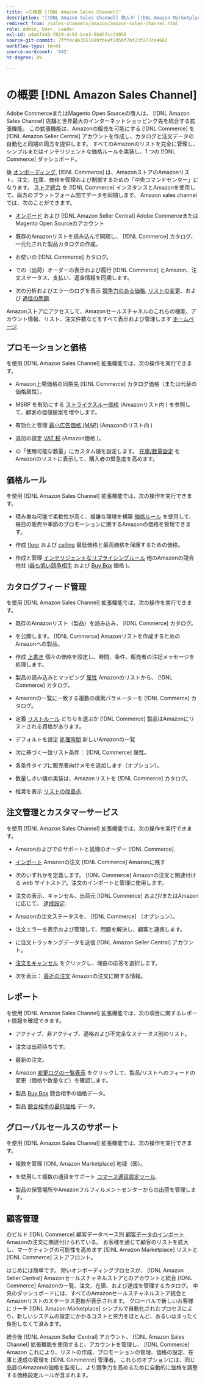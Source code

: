 ```yaml
---
title: «の概要 [!DNL Amazon Sales Channel]"
description: "[!DNL Amazon Sales Channel] 商人が [!DNL Amazon Marketplace]."
redirect_from: /sales-channels/amazon/amazon-sales-channel.html
role: Admin, User, Leader
exl-id: a4a6f446-7029-4c92-bce3-5b857cc33056
source-git-commit: 7fff4c463551089fb64f2d5bf7bf23f272ce4663
workflow-type: tm+mt
source-wordcount: '842'
ht-degree: 0%

---
```


# の概要 [!DNL Amazon Sales Channel]

Adobe CommerceまたはMagento Open Sourceの商人は、 [!DNL Amazon Sales Channel] 店舗と世界最大のインターネットショッピング先を統合する拡張機能。 この拡張機能は、Amazonの販売を可能にする [!DNL Commerce] を [!DNL Amazon Seller Central] アカウントを作成し、カタログと注文データの自動化と同期の両方を提供します。 すべてのAmazonのリストを完全に管理し、シンプルまたはインテリジェントな価格ルールを実装し、1 つの [!DNL Commerce] ダッシュボード。

後 [オンボーディング](./amazon-onboarding-home.md), [!DNL Commerce] は、AmazonストアのAmazonリスト、注文、在庫、価格を管理および制御するための「中央コマンドセンター」になります。 [ストア統合](./store-integration.md) を [!DNL Commerce] インスタンスとAmazonを使用して、両方のプラットフォーム間でデータを同期します。 Amazon sales channel では、次のことができます。

- [オンボード](./amazon-onboarding-home.md) および [!DNL Amazon Seller Central] Adobe CommerceまたはMagento Open Sourceのアカウント

- 既存のAmazonリストを読み込んで同期し、 [!DNL Commerce] カタログ、一元化された製品カタログの作成。

- お使いの [!DNL Commerce] カタログ。

- での（出荷）オーダーの表示および履行 [!DNL Commerce] とAmazon、注文ステータス、支払い、返金情報を同期します。

- 次の分析およびエラーのログを表示 [競争力のある価格](./competitive-price-analysis.md), [リストの変更](./listing-changes-log.md)、および [通信の問題](./communication-errors-log.md).

Amazonストアにアクセスして、Amazonセールスチャネルのこれらの機能、アカウント情報、リスト、注文件数などをすべて表示および管理します [ホームページ](./amazon-sales-channel-home.md).

## プロモーションと価格

を使用 [!DNL Amazon Sales Channel] 拡張機能では、次の操作を実行できます。

- Amazon上場価格の同期先 [!DNL Commerce] カタログ価格（または代替の価格属性）。

- MSRP を有効にする [ストライクスルー価格](./listing-price.md#configure-listing-price-settings) (Amazonリスト内 ) を参照して、顧客の価値提案を増やします。

- 有効化と管理 [最小広告価格 (MAP)](./listing-price.md#configure-listing-price-settings) (Amazonのリスト内 )

- 追加の設定 [VAT 税](./listing-price.md#configure-listing-price-settings) (Amazon価格 )。

- の「使用可能な数量」にカスタム値を設定します。 [在庫/数量設定](./stock-quantity.md#configure-stock--quantity-settings) をAmazonのリストに表示して、購入者の緊急度を高めます。

## 価格ルール

を使用 [!DNL Amazon Sales Channel] 拡張機能では、次の操作を実行できます。

- 積み重ね可能で柔軟性が高く、複雑な環境を構築 [価格ルール](./pricing-products.md) を使用して、毎日の販売や季節のプロモーションに関するAmazonの価格を管理できます。

- 作成 [floor](./floor-price.md) および [ceiling](./optional-ceiling-price.md) 最低価格と最高価格を保護するための価格。

- 作成と管理 [インテリジェントなリプライシングルール](./intelligent-repricing-rules.md) 他のAmazonの競合他社 ([最も低い競争相手](./lowest-competitor-pricing.md) および [Buy Box](./buy-box-competitor-pricing.md) 価格 )。

## カタログフィード管理

を使用 [!DNL Amazon Sales Channel] 拡張機能では、次の操作を実行できます。

- 既存のAmazonリスト（製品）を読み込み、 [!DNL Commerce] カタログ。

- を公開します。 [!DNL Commerce] Amazonリストを作成するためのAmazonへの製品。

- 作成 [上書き](./creating-editing-overrides.md) 個々の価格を設定し、時間、条件、販売者の注記メッセージを処理します。

- 製品の読み込みとマッピング [属性](./attributes-view.md) Amazonのリストから、 [!DNL Commerce] カタログ。

- Amazonの一覧に一致する複数の検索パラメーターを [!DNL Commerce] カタログ。

- 定義 [リストルール](./listing-rules.md) どちらを選ぶか [!DNL Commerce] 製品はAmazonにリストされる資格があります。

- デフォルトを設定 [処理時間](./product-listing-actions.md) 新しいAmazonの一覧

- 次に基づく一致リスト条件： [!DNL Commerce] 属性。

- 各条件タイプに販売者向けメモを追加します（オプション）。

- 数量しきい値の実装は、Amazonリストを [!DNL Commerce] カタログ。

- 推奨を表示 [リストの改善点](./listing-improvements.md).

## 注文管理とカスタマーサービス

を使用 [!DNL Amazon Sales Channel] 拡張機能では、次の操作を実行できます。

- Amazonおよびでのサポートと処理のオーダー [!DNL Commerce].

- [インポート](./order-settings.md#configure-order-settings) Amazonの注文 [!DNL Commerce] Amazonに残す

- 次のいずれかを定義します。 [!DNL Commerce] Amazonの注文と関連付ける web サイトストア。注文のインポートと管理に使用します。

- 注文の表示、キャンセル、出荷元 [!DNL Commerce] および/またはAmazonに応じて、 [達成設定](./fulfilled-by.md).

- Amazonの注文ステータスを、 [!DNL Commerce] （オプション）。

- 注文エラーを表示および管理して、問題を解決し、顧客と連携します。

- に注文トラッキングデータを送信 [!DNL Amazon Seller Central] アカウント。

- [注文をキャンセル](./cancel-unshipped-order.md) をクリックし、理由の応答を選択します。

- 次を表示： [最近の注文](./amazon-store-dashboard.md) Amazonの注文に関する情報。

## レポート

を使用 [!DNL Amazon Sales Channel] 拡張機能では、次の項目に関するレポート情報を確認できます。

- アクティブ、非アクティブ、適格および不完全なステータス別のリスト。

- 注文は出荷待ちです。

- 最新の注文。

- Amazon [変更ログの一覧表示](./listing-changes-log.md) をクリックして、製品/リストへのフィードの変更（価格や数量など）を確認します。

- 製品 [Buy Box](./buy-box-competitor-pricing.md) 競合相手の価格データ。

- 製品 [競合相手の最低価格](./lowest-competitor-pricing.md) データ。

## グローバルセールスのサポート

を使用 [!DNL Amazon Sales Channel] 拡張機能では、次の操作を実行できます。

- 複数を管理 [!DNL Amazon Marketplace] 地域（国）。

- を使用して複数の通貨をサポート [コマース通貨設定ツール](https://experienceleague.adobe.com/docs/commerce-admin/stores-sales/site-store/currency/currency-configuration.html).

- 製品の保管場所やAmazonフルフィルメントセンターからの出荷を管理します。

## 顧客管理

のビルド [!DNL Commerce] 顧客データベース別 [顧客データのインポート](./order-settings.md#configure-order-settings) Amazonの注文に関連付けられている。 お客様を通じて顧客のリストを拡大し、マーケティングの可能性を高めます [!DNL Amazon Marketplace] リストと [!DNL Commerce] ストアフロント。


はじめには簡単です。 短いオンボーディングプロセスが、 [!DNL Amazon Seller Central] Amazonセールスチャネルストアとのアカウントと統合 [!DNL Commerce] Amazonの一覧、注文、在庫、および達成を管理するカタログ。 中央のダッシュボードには、すべてのAmazonセールスチャネルストア統合とAmazonリストのステータス更新が表示されます。 グローバルで新しいお客様にリーチ [!DNL Amazon Marketplace] シンプルで自動化されたプロセスにより、新しいシステムの設定にかかるコストと労力をほとんど、あるいはまったく負担しなくて済みます。

統合後 [!DNL Amazon Seller Central] アカウント、 [!DNL Amazon Sales Channel] 拡張機能を使用すると、アカウントを管理し、 [!DNL Commerce] Amazon これにより、リストの作成、プロモーションの管理、価格の設定、在庫と達成の管理を [!DNL Commerce] 管理者。 これらのオプションには、同じ品目のAmazonの価格を監視し、より競争力を高めるために自動的に価格を調整する価格設定ルールが含まれます。

